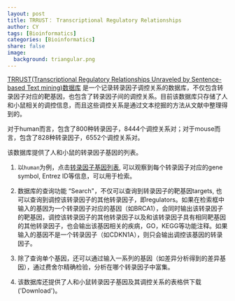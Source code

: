 ```yaml
---
layout: post
title: TRRUST： Transcriptional Regulatory Relationships    
author: CY
tags: [Bioinformatics]
categories: [Bioinformatics]
share: false
image:
  background: triangular.png 
---
```






[TRRUST(Transcriptional Regulatory Relationships Unraveled by Sentence-based Text mining)数据库](http://www.grnpedia.org/trrust/) 是一个记录转录因子调控关系的数据库，不仅包含转录因子对应的靶基因，也包含了转录因子间的调控关系。目前该数据库只存储了人和小鼠相关的调控信息，而且这些调控关系是通过文本挖掘的方法从文献中整理得到的。                   

对于human而言，包含了800种转录因子，8444个调控关系对；对于mouse而言，包含了828种转录因子，6552个调控关系对。                                        

该数据库提供了人和小鼠的转录因子基因的列表。



1. 以`human`为例，点击[转录因子基因列表](http://www.grnpedia.org/trrust/data/search_list.human.htm), 可以观察到每个转录因子对应的gene  symbol, Entrez ID等信息，可以用于检索。                       

2. 数据库的查询功能 “Search"，不仅可以查询到转录因子的靶基因targets, 也可以查询到调控该转录因子的其他转录因子，即regulators。如果在检索框中输入的基因为一个转录因子对应的基因（如BRCA1），会同时输出该转录因子的靶基因，调控该转录因子的其他转录因子以及和该转录因子具有相同靶基因的其他转录因子，也会输出该基因相关的疾病，GO，KEGG等功能注释。如果输入的基因不是一个转录因子（如CDKN1A），则只会输出调控该基因的转录因子。                                         
3. 除了查询单个基因，还可以通过输入一系列的基因（如差异分析得到的差异基因），通过费舍尔精确检验，分析在哪个转录因子中富集。                     
4. 该数据库还提供了人和小鼠转录因子基因及其调控关系的表格供下载 ('Download')。                  